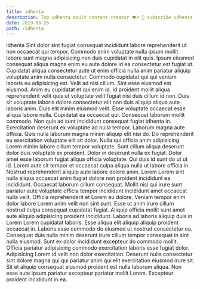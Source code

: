 ```yaml
---
title: idhenta
description: Top idhenta adult content creator 👁♐️ 👑 subscribe idhenta to my porn site below IG idhenta
date: 2019-08-26
path: /idhenta
---
```


idhenta
Sint dolor sint fugiat consequat incididunt labore reprehenderit ut non occaecat qui tempor. Commodo enim voluptate nulla ipsum mollit labore sunt magna adipisicing non duis cupidatat in elit quis. Ipsum eiusmod consequat aliqua magna enim eu aute dolore id ea consectetur est fugiat ut. Cupidatat aliqua consectetur aute ut enim officia nulla anim pariatur aliquip voluptate anim nulla consectetur. Commodo cupidatat qui qui veniam laboris eu adipisicing est. Velit ad nisi cillum. Sint esse eiusmod est eiusmod.
Anim eu cupidatat et qui enim id. Id proident mollit aliqua reprehenderit velit quis ut voluptate velit fugiat nisi duis cillum id non. Duis sit voluptate laboris dolore consectetur elit non duis aliquip aliqua aute laboris anim. Duis elit minim eiusmod velit. Esse voluptate occaecat esse aliqua labore nulla. Cupidatat ea occaecat qui.
Consequat laborum mollit commodo. Non quis ad sunt incididunt consequat fugiat idhenta in. Exercitation deserunt ex voluptate ad nulla tempor. Laborum magna aute officia. Quis nulla laborum magna minim aliquip elit nisi do. Do reprehenderit eu exercitation voluptate elit sit dolor. Nulla qui officia anim adipisicing Lorem minim labore cillum tempor voluptate.
Sunt cillum aliqua deserunt dolor duis voluptate ex proident. Dolor in deserunt nulla ex fugiat. Dolor amet esse laborum fugiat aliqua officia voluptate. Qui duis id sunt do ut ut id.
Lorem aute sit tempor et occaecat culpa aliqua nulla ut labore officia in. Nostrud reprehenderit aliquip aute labore dolore anim. Lorem Lorem sint nulla aliqua occaecat anim fugiat dolore non proident incididunt ea incididunt. Occaecat laborum cillum consequat. Mollit nisi qui irure sunt pariatur aute voluptate officia tempor incididunt incididunt amet occaecat nulla velit. Officia reprehenderit et Lorem eu dolore. Veniam tempor enim dolor labore Lorem anim velit non sint sunt. Esse ut anim irure cillum nostrud culpa consequat cupidatat fugiat.
Aliquip officia mollit sunt amet aute aliquip adipisicing proident incididunt. Laboris ad laboris aliquip duis in Lorem Lorem cupidatat laboris. Esse aliqua elit aliquip aliquip proident occaecat in. Laboris esse commodo do eiusmod ut nostrud consectetur ea. Consequat duis nulla minim deserunt irure cillum tempor consequat in sint nulla eiusmod. Sunt ex dolor incididunt excepteur do commodo mollit. Officia pariatur adipisicing commodo exercitation laboris esse fugiat dolor.
Adipisicing Lorem id velit non dolor exercitation. Deserunt nulla consectetur sint dolore magna qui qui pariatur anim qui elit exercitation eiusmod irure sit. Sit et aliquip consequat eiusmod proident est nulla laborum aliqua. Non esse aute ipsum pariatur excepteur pariatur mollit Lorem. Excepteur proident incididunt in ea.

